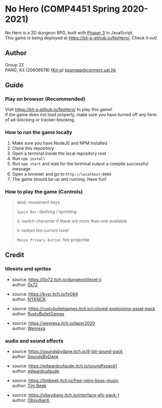 # No Hero (COMP4451 Spring 2020-2021)

No Hero is a 2D dungeon RPG, built with [Phaser 3](https://phaser.io/) in JavaScript.  
This game is being deployed at <https://kit-p.github.io/NoHero/>. Check it out!

## Author

Group 22  
PANG, Kit (20606678) ([Kit-p](https://github.com/Kit-p)) <kpangaa@connect.ust.hk>

## Guide

### Play on browser (Recommended)

Visit <https://kit-p.github.io/NoHero/> to play this game!  
If the game does not load properly, make sure you have turned off any form of ad-blocking or tracker-blocking.

### How to run the game locally

1. Make sure you have NodeJS and NPM installed
2. Clone this repository
3. Open a terminal inside the local repository root
4. Run `npm install`
5. Run `npm start` and wait for the terminal output a compile successful message
6. Open a browser and go to `http://localhost:8080`
7. The game should be up and running. Have fun!

### How to play the game (Controls)

> `WASD`: movement keys
>
> `Space Bar`: dashing / sprinting
>
> `Q`: switch character if there are more than one available
>
> `R`: restart the current level
>
> `Mouse Primary Button`: fire projectile

## Credit

### tilesets and sprites

-   source: <https://0x72.itch.io/dungeontileset-ii>  
    author: [0x72](https://0x72.itch.io/)

-   source: <https://kvsr.itch.io/fx084>  
    author: [NYKNCK](https://kvsr.itch.io/)

-   source: <https://rustybulletgames.itch.io/colored-explosions-asset-pack>  
    author: [RustyBulletGames](https://rustybulletgames.itch.io/)

-   source: <https://wenrexa.itch.io/laser2020>  
    author: [Wenrexa](https://wenrexa.itch.io/)

### audio and sound effects

-   source: <https://soundsbydane.itch.io/8-bit-sound-pack>  
    author: [SoundsByDane](https://soundsbydane.itch.io/)

-   source: <https://edwardcufaude.itch.io/soundfxpack1>  
    author: [edwardcufaude](https://edwardcufaude.itch.io/)

-   source: <https://timbeek.itch.io/free-retro-boss-music>  
    author: [Tim Beek](https://timbeek.itch.io/)

-   source: <https://obsydianx.itch.io/interface-sfx-pack-1>  
    author: [ObsydianX](https://obsydianx.itch.io/)
